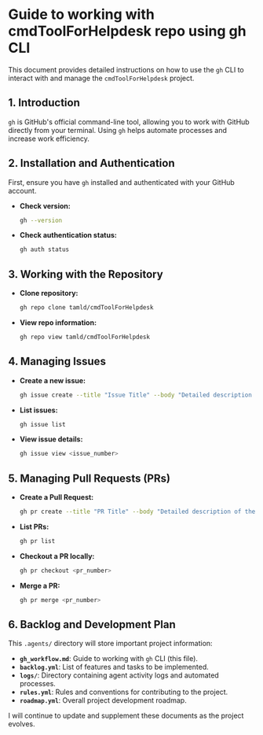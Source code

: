 # Guide to working with cmdToolForHelpdesk repo using gh CLI

This document provides detailed instructions on how to use the `gh` CLI to interact with and manage the `cmdToolForHelpdesk` project.

## 1. Introduction

`gh` is GitHub's official command-line tool, allowing you to work with GitHub directly from your terminal. Using `gh` helps automate processes and increase work efficiency.

## 2. Installation and Authentication

First, ensure you have `gh` installed and authenticated with your GitHub account.

- **Check version:**
  ```bash
  gh --version
  ```
- **Check authentication status:**
  ```bash
  gh auth status
  ```

## 3. Working with the Repository

- **Clone repository:**
  ```bash
  gh repo clone tamld/cmdToolForHelpdesk
  ```

- **View repo information:**
  ```bash
  gh repo view tamld/cmdToolForHelpdesk
  ```

## 4. Managing Issues

- **Create a new issue:**
  ```bash
  gh issue create --title "Issue Title" --body "Detailed description of the issue"
  ```

- **List issues:**
  ```bash
  gh issue list
  ```

- **View issue details:**
  ```bash
  gh issue view <issue_number>
  ```

## 5. Managing Pull Requests (PRs)

- **Create a Pull Request:**
  ```bash
  gh pr create --title "PR Title" --body "Detailed description of the PR"
  ```

- **List PRs:**
  ```bash
  gh pr list
  ```

- **Checkout a PR locally:**
  ```bash
  gh pr checkout <pr_number>
  ```

- **Merge a PR:**
  ```bash
  gh pr merge <pr_number>
  ```

## 6. Backlog and Development Plan

This `.agents/` directory will store important project information:

- **`gh_workflow.md`**: Guide to working with `gh` CLI (this file).
- **`backlog.yml`**: List of features and tasks to be implemented.
- **`logs/`**: Directory containing agent activity logs and automated processes.
- **`rules.yml`**: Rules and conventions for contributing to the project.
- **`roadmap.yml`**: Overall project development roadmap.

I will continue to update and supplement these documents as the project evolves.